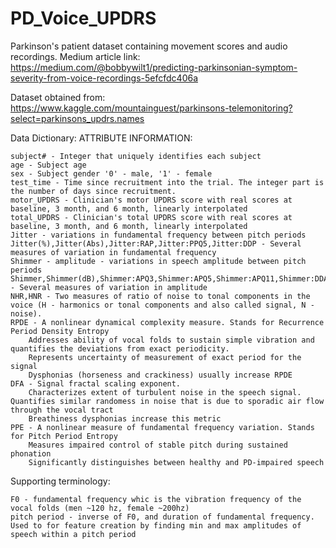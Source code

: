 # PD_Voice_UPDRS
Parkinson's patient dataset containing movement scores and audio recordings.
Medium article link: https://medium.com/@bobbywilt1/predicting-parkinsonian-symptom-severity-from-voice-recordings-5efcfdc406a

Dataset obtained from: https://www.kaggle.com/mountainguest/parkinsons-telemonitoring?select=parkinsons_updrs.names

Data Dictionary:
ATTRIBUTE INFORMATION:

    subject# - Integer that uniquely identifies each subject
    age - Subject age
    sex - Subject gender '0' - male, '1' - female
    test_time - Time since recruitment into the trial. The integer part is the number of days since recruitment.
    motor_UPDRS - Clinician's motor UPDRS score with real scores at baseline, 3 month, and 6 month, linearly interpolated
    total_UPDRS - Clinician's total UPDRS score with real scores at baseline, 3 month, and 6 month, linearly interpolated
    Jitter - variations in fundamental frequency between pitch periods
    Jitter(%),Jitter(Abs),Jitter:RAP,Jitter:PPQ5,Jitter:DDP - Several measures of variation in fundamental frequency
    Shimmer - amplitude - variations in speech amplitude between pitch periods
    Shimmer,Shimmer(dB),Shimmer:APQ3,Shimmer:APQ5,Shimmer:APQ11,Shimmer:DDA - Several measures of variation in amplitude
    NHR,HNR - Two measures of ratio of noise to tonal components in the voice (H - harmonics or tonal components and also called signal, N - noise).
    RPDE - A nonlinear dynamical complexity measure. Stands for Recurrence Period Density Entropy
        Addresses ability of vocal folds to sustain simple vibration and quantifies the deviations from exact periodicity.
        Represents uncertainty of measurement of exact period for the signal
        Dysphonias (horseness and crackiness) usually increase RPDE
    DFA - Signal fractal scaling exponent.
        Characterizes extent of turbulent noise in the speech signal. Quantifies similar randomess in noise that is due to sporadic air flow through the vocal tract
        Breathiness dysphonias increase this metric
    PPE - A nonlinear measure of fundamental frequency variation. Stands for Pitch Period Entropy
        Measures impaired control of stable pitch during sustained phonation
        Significantly distinguishes between healthy and PD-impaired speech

Supporting terminology:

    F0 - fundamental frequency whic is the vibration frequency of the vocal folds (men ~120 hz, female ~200hz)
    pitch period - inverse of F0, and duration of fundamental frequency. Used to for feature creation by finding min and max amplitudes of speech within a pitch period 
